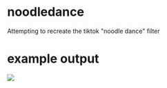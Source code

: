 # noodledance
Attempting to recreate the tiktok "noodle dance" filter

# example output
![](example.gif)


